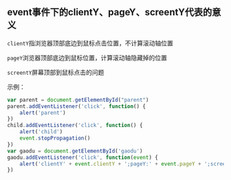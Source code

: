 ## event事件下的clientY、pageY、screentY代表的意义

`clientY`指浏览器顶部底边到鼠标点击位置，不计算滚动轴位置

`pageY`浏览器顶部底边到鼠标位置，计算滚动轴隐藏掉的位置

`screentY`屏幕顶部到鼠标点击的问题

示例：

```js
var parent = document.getElementById("parent")
parent.addEventListener('click', function() {
    alert('parent')
})
child.addEventListener('click', function() {
    alert('child')
    event.stopPropagation()
})
var gaodu = document.getElementById('gaodu')
gaodu.addEventListener('click', function(event) {
    alert('clientY' + event.clientY + ';pageY:' + event.pageY + ';screenY' + event.screenY)
})
```

